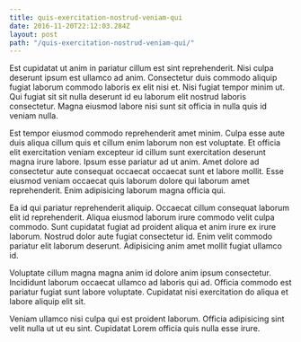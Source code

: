 ```yaml
---
title: quis-exercitation-nostrud-veniam-qui
date: 2016-11-20T22:12:03.284Z
layout: post
path: "/quis-exercitation-nostrud-veniam-qui/"
---
```


Est cupidatat ut anim in pariatur cillum est sint reprehenderit. Nisi culpa deserunt ipsum est ullamco ad anim. Consectetur duis commodo aliquip fugiat laborum commodo laboris ex elit nisi et. Nisi fugiat tempor minim ut. Qui fugiat sit sit nulla deserunt id eu laborum elit nostrud laboris consectetur. Magna eiusmod labore nisi sunt sit officia in nulla quis id veniam nulla.

Est tempor eiusmod commodo reprehenderit amet minim. Culpa esse aute duis aliqua cillum quis et cillum enim laborum non est voluptate. Et officia elit exercitation veniam excepteur id cillum sunt exercitation deserunt magna irure labore. Ipsum esse pariatur ad ut anim. Amet dolore ad consectetur aute consequat occaecat occaecat sunt et labore mollit. Esse eiusmod veniam occaecat quis laborum dolore qui laborum amet reprehenderit. Enim adipisicing laborum magna officia qui.

Ea id qui pariatur reprehenderit aliquip. Occaecat cillum consequat laborum elit id reprehenderit. Aliqua eiusmod laborum irure commodo velit culpa commodo. Sunt cupidatat fugiat ad proident aliqua et anim irure ex irure laborum. Nostrud dolor aute fugiat consectetur id. Enim velit commodo pariatur elit laborum deserunt. Adipisicing anim amet mollit fugiat ullamco id.

Voluptate cillum magna magna anim id dolore anim ipsum consectetur. Incididunt laborum occaecat ullamco ad laboris qui ad. Officia commodo est pariatur fugiat sunt labore voluptate. Cupidatat nisi exercitation do aliqua et labore aliquip elit sit.

Veniam ullamco nisi culpa qui est proident laborum. Officia adipisicing sint velit nulla ut ut eu sint. Cupidatat Lorem officia quis nulla esse irure.
